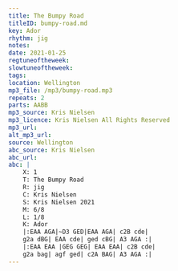 ```yaml
---
title: The Bumpy Road
titleID: bumpy-road.md
key: Ador
rhythm: jig
notes:
date: 2021-01-25
regtuneoftheweek:
slowtuneoftheweek:
tags:
location: Wellington
mp3_file: /mp3/bumpy-road.mp3
repeats: 2
parts: AABB
mp3_source: Kris Nielsen
mp3_licence: Kris Nielsen All Rights Reserved
mp3_url:
alt_mp3_url:
source: Wellington
abc_source: Kris Nielsen
abc_url:
abc: |
    X: 1
    T: The Bumpy Road
    R: jig
    C: Kris Nielsen
    S: Kris Nielsen 2021
    M: 6/8
    L: 1/8
    K: Ador
    |:EAA AGA|~D3 GED|EAA AGA| c2B cde| 
    g2a dBG| EAA cde| ged cBG| A3 AGA :|
    |:EAA EAA |GEG GEG| EAA EAA| c2B cde|
    g2a bag| agf ged| c2A BAG| A3 AGA :|
---
```


